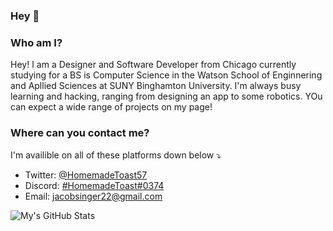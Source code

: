 ### Hey 👋

### Who am I?
Hey! I am a Designer and Software Developer from Chicago currently studying for a BS is Computer Science in the Watson School of Enginnering and Apllied Sciences at SUNY Binghamton University. I'm always busy learning and hacking, ranging from designing an app to some robotics. YOu can expect a wide range of projects on my page!

### Where can you contact me?
I'm availible on all of these platforms down below ⤵️
+ Twitter: [@HomemadeToast57](https://twitter.com/homemadetoast57)
+ Discord: [#HomemadeToast#0374](https://discord.com/)
+ Email: [jacobsinger22@gmail.com](mailto:jacobsinger22@gmail.com)

![My's GitHub Stats](https://github-readme-stats.vercel.app/api?username=homemadetoast57&show_icons=true&theme=tokyonight)
